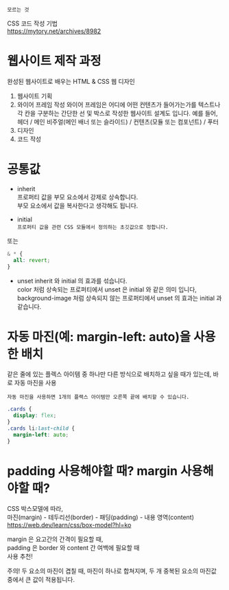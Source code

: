 `모르는 것`

CSS 코드 작성 기법  
https://mytory.net/archives/8982

# 웹사이트 제작 과정

완성된 웹사이트로 배우는 HTML & CSS 웹 디자인

1. 웹사이트 기획
2. 와이어 프레임 작성
   와이어 프레임은 어디에 어떤 컨텐츠가 들어가는가를 텍스트나 각 칸을 구분하는 간단한 선 및 박스로 작성한 웹사이트 설계도 입니다.
   예를 들어, 헤더 / 메인 비주얼(메인 배너 또는 슬라이드) / 컨텐츠(모듈 또는 컴포넌트) / 푸터
3. 디자인
4. 코드 작성

# 공통값

- inherit  
  프로퍼티 값을 부모 요소에서 강제로 상속합니다.  
  부모 요소에서 값을 복사한다고 생각해도 됩니다.

- initial  
  `프로퍼티 값을 관련 CSS 모듈에서 정의하는 초깃값으로 정합니다.`

또는

```css
& * {
  all: revert;
}
```

- unset
  inherit 와 initial 의 효과를 섞습니다.  
  color 처럼 상속되는 프로퍼티에서 unset 은 initial 와 같은 의미 입니다,  
  background-image 처럼 상속되지 않는 프로퍼티에서 unset 의 효과는 initial 과 같습니다.

# 자동 마진(예: margin-left: auto)을 사용한 배치

같은 줄에 있는 플렉스 아이템 중 하나만 다른 방식으로 배치하고 싶을 때가 있는데, 바로 자동 마진을 사용

`자동 마진을 사용하면 1개의 플랙스 아이템만 오른쪽 끝에 배치할 수 있습니다.`

```css
.cards {
  display: flex;
}
.cards li:last-child {
  margin-left: auto;
}
```

# padding 사용해야할 때? margin 사용해야할 때?

CSS 박스모델에 따라,  
마진(margin) - 테두리선(border) - 패딩(padding) - 내용 영역(content)
https://web.dev/learn/css/box-model?hl=ko

margin 은 요고간의 간격이 필요할 때,  
padding 은 border 와 content 간 여백에 필요할 때  
사용 추천!

주의! 두 요소의 마진이 겹칠 때, 마진이 하나로 합쳐지며, 두 개 중복된 요소의 마진값 중에서 큰 값이 적용됩니다.
